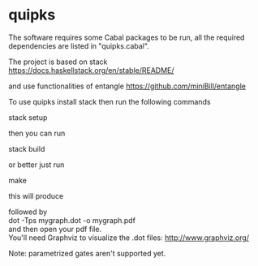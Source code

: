 # quipks

The software requires some Cabal packages to be run, all the required dependencies are listed in "quipks.cabal".

The project is based on stack https://docs.haskellstack.org/en/stable/README/

and use functionalities of entangle https://github.com/miniBill/entangle



To use quipks install stack
then run the following commands

stack setup

then you can run 

stack build

or better just run

make

this will produce

followed by  
dot -Tps mygraph.dot -o mygraph.pdf  
and then open your pdf file.  
You'll need Graphviz to visualize the .dot files: http://www.graphviz.org/    

Note: parametrized gates aren't supported yet.

